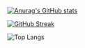 
[![Anurag's GitHub stats](https://github-readme-stats.vercel.app/api?username=brando008&show_icons=true&theme=prussian&rank_icon=github)](https://github.com/anuraghazra/github-readme-stats)

[![GitHub Streak](https://github-readme-streak-stats.herokuapp.com?user=brando008&theme=blueberry-duo&exclude_days=Sat)](https://git.io/streak-stats)

![Top Langs](https://github-readme-stats.vercel.app/api/top-langs/?username=brando008&layout=compact&theme=tokyonight)
